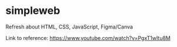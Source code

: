 # simpleweb

Refresh about HTML, CSS, JavaScript, Figma/Canva

Link to reference: https://www.youtube.com/watch?v=PgxT1wItu8M
